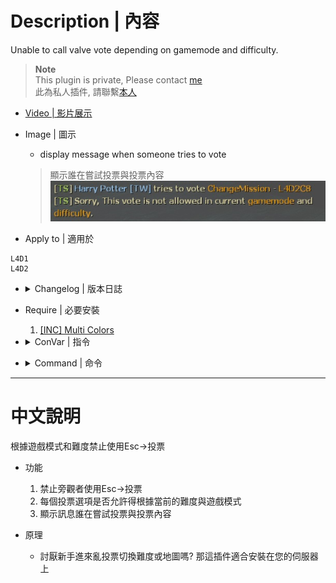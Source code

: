 # Description | 內容
Unable to call valve vote depending on gamemode and difficulty.

> __Note__ <br/>
This plugin is private, Please contact [me](https://github.com/fbef0102/Game-Private_Plugin#私人插件列表-private-plugins-list)<br/>
此為私人插件, 請聯繫[本人](https://github.com/fbef0102/Game-Private_Plugin#私人插件列表-private-plugins-list)

* [Video | 影片展示](https://youtu.be/sFADAKU1hxo)

* Image | 圖示
	* display message when someone tries to vote
    > 顯示誰在嘗試投票與投票內容
	<br/>![l4d_vote_block_1](image/l4d_vote_block_1.jpg)

* Apply to | 適用於
```
L4D1
L4D2
```

* <details><summary>Changelog | 版本日誌</summary>

    * v1.0
</details>

* Require | 必要安裝
	1. [[INC] Multi Colors](https://forums.alliedmods.net/showthread.php?t=247770)

* <details><summary>ConVar | 指令</summary>

    * cfg/sourcemod/l4d_vote_block.cfg
	```php
    // 0=Plugin off, 1=Plugin on.
    l4d_vote_block_allow "1"

    // If 1, allow spectator to call vote.
    l4d_vote_block_allow_spectator "0"

    // Turn on vote 'Change Alltalk' in these difficulty. 0=All, 1=Easy, 2=Normal, 4=Hard, 8=Impossible. Add numbers together. (Only check difficulty in Coop/Realism)
    l4d_vote_block_difficulty_tog_changealltalk "0"

    // Turn on vote 'Change Chapter' in these difficulty. 0=All, 1=Easy, 2=Normal, 4=Hard, 8=Impossible. Add numbers together. (Only check difficulty in Coop/Realism)
    l4d_vote_block_difficulty_tog_changechapter "0"

    // Turn on vote 'Change Difficulty' in these difficulty. 0=All, 1=Easy, 2=Normal, 4=Hard, 8=Impossible. Add numbers together. (Only check difficulty in Coop/Realism)
    l4d_vote_block_difficulty_tog_changedifficulty "0"

    // Turn on vote 'Change Mission' in these difficulty. 0=All, 1=Easy, 2=Normal, 4=Hard, 8=Impossible. Add numbers together. (Only check difficulty in Coop/Realism)
    l4d_vote_block_difficulty_tog_changemission "0"

    // Turn on vote 'Kick' in these difficulty. 0=All, 1=Easy, 2=Normal, 4=Hard, 8=Impossible. Add numbers together. (Only check difficulty in Coop/Realism)
    l4d_vote_block_difficulty_tog_kick "0"

    // Turn on vote 'Restar Game' in these difficulty. 0=All, 1=Easy, 2=Normal, 4=Hard, 8=Impossible. Add numbers together. (Only check difficulty in Coop/Realism)
    l4d_vote_block_difficulty_tog_restartgame "0"

    // Turn on vote 'Return to Lobby' in these difficulty. 0=All, 1=Easy, 2=Normal, 4=Hard, 8=Impossible. Add numbers together. (Only check difficulty in Coop/Realism)
    l4d_vote_block_difficulty_tog_returntolobby "0"

    // Turn on vote 'Change Alltalk' in these game modes. 0=All, 1=Coop/Realism, 2=Survival, 4=Versus, 8=Scavenge. Add numbers together.
    l4d_vote_block_modes_tog_changealltalk "0"

    // Turn on vote 'Change Chapter' in these game modes. 0=All, 1=Coop/Realism, 2=Survival, 4=Versus, 8=Scavenge. Add numbers together.
    l4d_vote_block_modes_tog_changechapter "0"

    // Turn on vote 'Change Difficulty' in these game modes. 0=All, 1=Coop/Realism, 2=Survival, 4=Versus, 8=Scavenge. Add numbers together.
    l4d_vote_block_modes_tog_changedifficulty "0"

    // Turn on vote 'Change Mission' in these game modes. 0=All, 1=Coop/Realism, 2=Survival, 4=Versus, 8=Scavenge. Add numbers together.
    l4d_vote_block_modes_tog_changemission "0"

    // Turn on vote 'Kick' in these game modes. 0=All, 1=Coop/Realism, 2=Survival, 4=Versus, 8=Scavenge. Add numbers together.
    l4d_vote_block_modes_tog_kick "0"

    // Turn on vote 'Restar Game' in these game modes. 0=All, 1=Coop/Realism, 2=Survival, 4=Versus, 8=Scavenge. Add numbers together.
    l4d_vote_block_modes_tog_restartgame "0"

    // Turn on vote 'Return to Lobby' in these game modes. 0=All, 1=Coop/Realism, 2=Survival, 4=Versus, 8=Scavenge. Add numbers together.
    l4d_vote_block_modes_tog_returntolobby "0"
	```
</details>

* <details><summary>Command | 命令</summary>
    None
</details>

- - - -
# 中文說明
根據遊戲模式和難度禁止使用Esc->投票

* 功能
	1. 禁止旁觀者使用Esc->投票
	2. 每個投票選項是否允許得根據當前的難度與遊戲模式
    3. 顯示訊息誰在嘗試投票與投票內容

* 原理
    * 討厭新手進來亂投票切換難度或地圖嗎? 那這插件適合安裝在您的伺服器上




